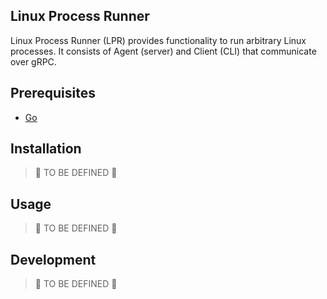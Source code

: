 ## Linux Process Runner

Linux Process Runner (LPR) provides functionality to run arbitrary Linux processes. It consists of Agent (server) and Client (CLI) that communicate over gRPC.

## Prerequisites

- [Go](https://golang.org)

## Installation

> 🚧 TO BE DEFINED 🚧

## Usage

> 🚧 TO BE DEFINED 🚧

## Development

> 🚧 TO BE DEFINED 🚧

